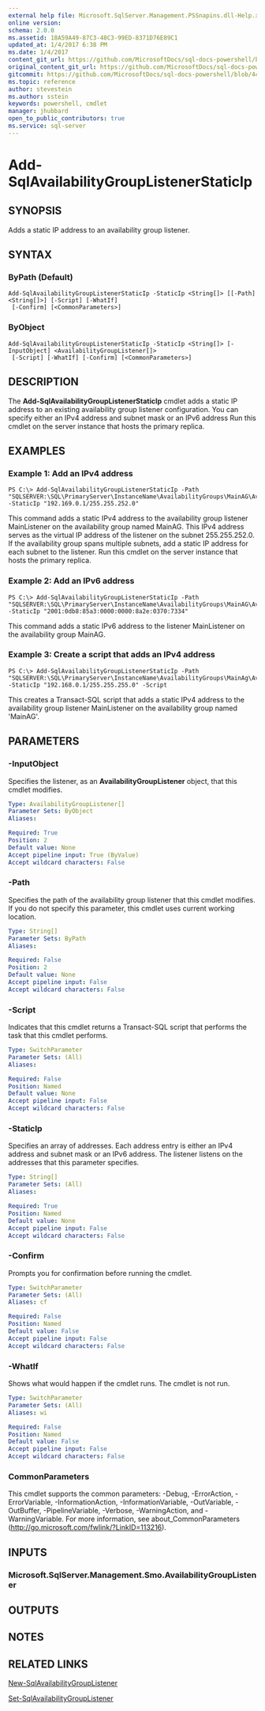 ```yaml
---
external help file: Microsoft.SqlServer.Management.PSSnapins.dll-Help.xml
online version: 
schema: 2.0.0
ms.assetid: 18A59A49-87C3-48C3-99ED-8371D76E89C1
updated_at: 1/4/2017 6:38 PM
ms.date: 1/4/2017
content_git_url: https://github.com/MicrosoftDocs/sql-docs-powershell/blob/live/sqlserver-cmdlets/sqlps/vlatest/Add-SqlAvailabilityGroupListenerStaticIp.md
original_content_git_url: https://github.com/MicrosoftDocs/sql-docs-powershell/blob/live/sqlserver-cmdlets/sqlps/vlatest/Add-SqlAvailabilityGroupListenerStaticIp.md
gitcommit: https://github.com/MicrosoftDocs/sql-docs-powershell/blob/4c48bd1c26220ff873e612527853aeeef98777da/sqlserver-cmdlets/sqlps/vlatest/Add-SqlAvailabilityGroupListenerStaticIp.md
ms.topic: reference
author: stevestein
ms.author: sstein
keywords: powershell, cmdlet
manager: jhubbard
open_to_public_contributors: true
ms.service: sql-server
---
```


# Add-SqlAvailabilityGroupListenerStaticIp

## SYNOPSIS
Adds a static IP address to an availability group listener.

## SYNTAX

### ByPath (Default)
```
Add-SqlAvailabilityGroupListenerStaticIp -StaticIp <String[]> [[-Path] <String[]>] [-Script] [-WhatIf]
 [-Confirm] [<CommonParameters>]
```

### ByObject
```
Add-SqlAvailabilityGroupListenerStaticIp -StaticIp <String[]> [-InputObject] <AvailabilityGroupListener[]>
 [-Script] [-WhatIf] [-Confirm] [<CommonParameters>]
```

## DESCRIPTION
The **Add-SqlAvailabilityGroupListenerStaticIp** cmdlet adds a static IP address to an existing availability group listener configuration.
You can specify either an IPv4 address and subnet mask or an IPv6 address  Run this cmdlet on the server instance that hosts the primary replica.

## EXAMPLES

### Example 1: Add an IPv4 address
```
PS C:\> Add-SqlAvailabilityGroupListenerStaticIp -Path "SQLSERVER:\SQL\PrimaryServer\InstanceName\AvailabilityGroups\MainAG\AvailabilityGroupListeners\MainListener" -StaticIp "192.169.0.1/255.255.252.0"
```

This command adds a static IPv4 address to the availability group listener MainListener on the availability group named MainAG.
This IPv4 address serves as the virtual IP address of the listener on the subnet 255.255.252.0.
If the availability group spans multiple subnets, add a static IP address for each subnet to the listener.
Run this cmdlet  on the server instance that hosts the primary replica.

### Example 2: Add an IPv6 address
```
PS C:\> Add-SqlAvailabilityGroupListenerStaticIp -Path "SQLSERVER:\SQL\PrimaryServer\InstanceName\AvailabilityGroups\MainAG\AvailabilityGroupListeners\MainListener" -StaticIp "2001:0db8:85a3:0000:0000:8a2e:0370:7334"
```

This command adds a static IPv6 address to the listener MainListener on the availability group MainAG.

### Example 3: Create a script that adds an IPv4 address
```
PS C:\> Add-SqlAvailabilityGroupListenerStaticIp -Path "SQLSERVER:\SQL\PrimaryServer\InstanceName\AvailabilityGroups\MainAg\AvailabilityGroupListeners\MainListener" -StaticIp "192.168.0.1/255.255.255.0" -Script
```

This creates a Transact-SQL script that adds a static IPv4 address to the availability group listener MainListener on the availability group named 'MainAG'.

## PARAMETERS

### -InputObject
Specifies the listener, as an **AvailabilityGroupListener** object, that this cmdlet modifies.

```yaml
Type: AvailabilityGroupListener[]
Parameter Sets: ByObject
Aliases: 

Required: True
Position: 2
Default value: None
Accept pipeline input: True (ByValue)
Accept wildcard characters: False
```

### -Path
Specifies the path of the availability group listener that this cmdlet modifies.
If you do not specify this parameter, this cmdlet uses current working location.

```yaml
Type: String[]
Parameter Sets: ByPath
Aliases: 

Required: False
Position: 2
Default value: None
Accept pipeline input: False
Accept wildcard characters: False
```

### -Script
Indicates that this cmdlet returns a Transact-SQL script that performs the task that this cmdlet performs.

```yaml
Type: SwitchParameter
Parameter Sets: (All)
Aliases: 

Required: False
Position: Named
Default value: None
Accept pipeline input: False
Accept wildcard characters: False
```

### -StaticIp
Specifies an array of addresses.
Each address entry is either an IPv4 address and subnet mask or an IPv6 address.
The listener listens on the addresses that this parameter specifies.

```yaml
Type: String[]
Parameter Sets: (All)
Aliases: 

Required: True
Position: Named
Default value: None
Accept pipeline input: False
Accept wildcard characters: False
```

### -Confirm
Prompts you for confirmation before running the cmdlet.

```yaml
Type: SwitchParameter
Parameter Sets: (All)
Aliases: cf

Required: False
Position: Named
Default value: False
Accept pipeline input: False
Accept wildcard characters: False
```

### -WhatIf
Shows what would happen if the cmdlet runs.
The cmdlet is not run.

```yaml
Type: SwitchParameter
Parameter Sets: (All)
Aliases: wi

Required: False
Position: Named
Default value: False
Accept pipeline input: False
Accept wildcard characters: False
```

### CommonParameters
This cmdlet supports the common parameters: -Debug, -ErrorAction, -ErrorVariable, -InformationAction, -InformationVariable, -OutVariable, -OutBuffer, -PipelineVariable, -Verbose, -WarningAction, and -WarningVariable. For more information, see about_CommonParameters (http://go.microsoft.com/fwlink/?LinkID=113216).

## INPUTS

### Microsoft.SqlServer.Management.Smo.AvailabilityGroupListener

## OUTPUTS

## NOTES

## RELATED LINKS

[New-SqlAvailabilityGroupListener](xref:sqlps/vlatest/New-SqlAvailabilityGroupListener.md)

[Set-SqlAvailabilityGroupListener](xref:sqlps/vlatest/Set-SqlAvailabilityGroupListener.md)
